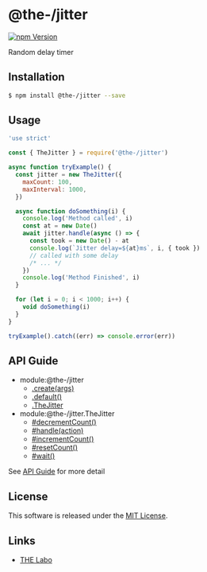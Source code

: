 @the-/jitter
==========

<!---
This file is generated by the-tmpl. Do not update manually.
--->

<!-- Badge Start -->
<a name="badges"></a>

[![npm Version][bd_npm_shield_url]][bd_npm_url]

[bd_repo_url]: https://github.com/the-labo/the
[bd_travis_url]: http://travis-ci.org/the-labo/the
[bd_travis_shield_url]: http://img.shields.io/travis/the-labo/the.svg?style=flat
[bd_travis_com_url]: http://travis-ci.com/the-labo/the
[bd_travis_com_shield_url]: https://api.travis-ci.com/the-labo/the.svg?token=
[bd_license_url]: https://github.com/the-labo/the/blob/master/LICENSE
[bd_npm_url]: http://www.npmjs.org/package/@the-/jitter
[bd_npm_shield_url]: http://img.shields.io/npm/v/@the-/jitter.svg?style=flat
[bd_standard_url]: http://standardjs.com/
[bd_standard_shield_url]: https://img.shields.io/badge/code%20style-standard-brightgreen.svg

<!-- Badge End -->


<!-- Description Start -->
<a name="description"></a>

Random delay timer

<!-- Description End -->


<!-- Overview Start -->
<a name="overview"></a>




<!-- Overview End -->


<!-- Sections Start -->
<a name="sections"></a>

<!-- Section from "doc/readme/01.Installation.md.hbs" Start -->

<a name="section-doc-readme-01-installation-md"></a>

Installation
-----

```bash
$ npm install @the-/jitter --save
```


<!-- Section from "doc/readme/01.Installation.md.hbs" End -->

<!-- Section from "doc/readme/02.Usage.md.hbs" Start -->

<a name="section-doc-readme-02-usage-md"></a>

Usage
---------

```javascript
'use strict'

const { TheJitter } = require('@the-/jitter')

async function tryExample() {
  const jitter = new TheJitter({
    maxCount: 100,
    maxInterval: 1000,
  })

  async function doSomething(i) {
    console.log('Method called', i)
    const at = new Date()
    await jitter.handle(async () => {
      const took = new Date() - at
      console.log(`Jitter delay=${at}ms`, i, { took })
      // called with some delay
      /* ... */
    })
    console.log('Method Finished', i)
  }

  for (let i = 0; i < 1000; i++) {
    void doSomething(i)
  }
}

tryExample().catch((err) => console.error(err))

```


<!-- Section from "doc/readme/02.Usage.md.hbs" End -->


<!-- Sections Start -->

<a name="api"></a>

## API Guide


- module:@the-/jitter
  - [.create(args)](./doc/api/api.md#module_@the-/jitter.create)
  - [.default()](./doc/api/api.md#module_@the-/jitter.default)
  - [.TheJitter](./doc/api/api.md#module_@the-/jitter.TheJitter)
- module:@the-/jitter.TheJitter
  - [#decrementCount()](./doc/api/api.md#module_@the-/jitter.TheJitter#decrementCount)
  - [#handle(action)](./doc/api/api.md#module_@the-/jitter.TheJitter#handle)
  - [#incrementCount()](./doc/api/api.md#module_@the-/jitter.TheJitter#incrementCount)
  - [#resetCount()](./doc/api/api.md#module_@the-/jitter.TheJitter#resetCount)
  - [#wait()](./doc/api/api.md#module_@the-/jitter.TheJitter#wait)

See [API Guide](./doc/api/api.md) for more detail


<!-- LICENSE Start -->
<a name="license"></a>

License
-------
This software is released under the [MIT License](https://github.com/the-labo/the/blob/master/LICENSE).

<!-- LICENSE End -->


<!-- Links Start -->
<a name="links"></a>

Links
------

+ [THE Labo][the_labo_url]

[the_labo_url]: https://github.com/the-labo

<!-- Links End -->
